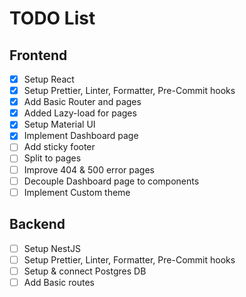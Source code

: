 # TODO List

## Frontend
- [x] Setup React
- [x] Setup Prettier, Linter, Formatter, Pre-Commit hooks
- [x] Add Basic Router and pages
- [x] Added Lazy-load for pages
- [x] Setup Material UI
- [x] Implement Dashboard page
- [ ] Add sticky footer
- [ ] Split to pages
- [ ] Improve 404 & 500 error pages
- [ ] Decouple Dashboard page to components
- [ ] Implement Custom theme

## Backend
- [ ] Setup NestJS 
- [ ] Setup Prettier, Linter, Formatter, Pre-Commit hooks
- [ ] Setup & connect Postgres DB
- [ ] Add Basic routes
